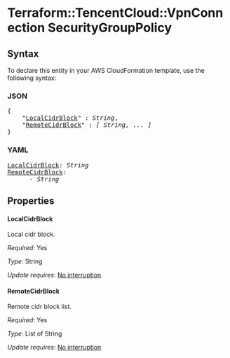 # Terraform::TencentCloud::VpnConnection SecurityGroupPolicy

## Syntax

To declare this entity in your AWS CloudFormation template, use the following syntax:

### JSON

<pre>
{
    "<a href="#localcidrblock" title="LocalCidrBlock">LocalCidrBlock</a>" : <i>String</i>,
    "<a href="#remotecidrblock" title="RemoteCidrBlock">RemoteCidrBlock</a>" : <i>[ String, ... ]</i>
}
</pre>

### YAML

<pre>
<a href="#localcidrblock" title="LocalCidrBlock">LocalCidrBlock</a>: <i>String</i>
<a href="#remotecidrblock" title="RemoteCidrBlock">RemoteCidrBlock</a>: <i>
      - String</i>
</pre>

## Properties

#### LocalCidrBlock

Local cidr block.

_Required_: Yes

_Type_: String

_Update requires_: [No interruption](https://docs.aws.amazon.com/AWSCloudFormation/latest/UserGuide/using-cfn-updating-stacks-update-behaviors.html#update-no-interrupt)

#### RemoteCidrBlock

Remote cidr block list.

_Required_: Yes

_Type_: List of String

_Update requires_: [No interruption](https://docs.aws.amazon.com/AWSCloudFormation/latest/UserGuide/using-cfn-updating-stacks-update-behaviors.html#update-no-interrupt)

